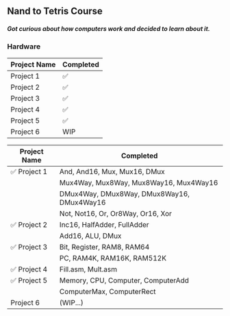 ## Nand to Tetris Course

##### Got curious about how computers work and decided to learn about it.


### Hardware
| Project Name | Completed |
|-----------|-----------|
| Project 1 | ✅        |
| Project 2 | ✅        |
| Project 3 | ✅        |
| Project 4 | ✅        |
| Project 5 | ✅        |
| Project 6 | WIP      |


| Project Name | Completed |
|-----------|-----------|
| ✅ Project 1 | And, And16, Mux, Mux16, DMux|
|           | Mux4Way, Mux8Way, Mux8Way16, Mux4Way16|
|           | DMux4Way, DMux8Way, DMux8Way16, DMux4Way16|
|           | Not, Not16, Or, Or8Way, Or16, Xor|
| ✅ Project 2 | Inc16, HalfAdder, FullAdder|
|           | Add16, ALU, DMux        |
| ✅ Project 3 | Bit, Register, RAM8, RAM64|
|           | PC, RAM4K, RAM16K, RAM512K|
| ✅ Project 4 | Fill.asm, Mult.asm|
| ✅ Project 5 | Memory, CPU, Computer, ComputerAdd|
|           | ComputerMax, ComputerRect|
| Project 6 | (WIP...)|
